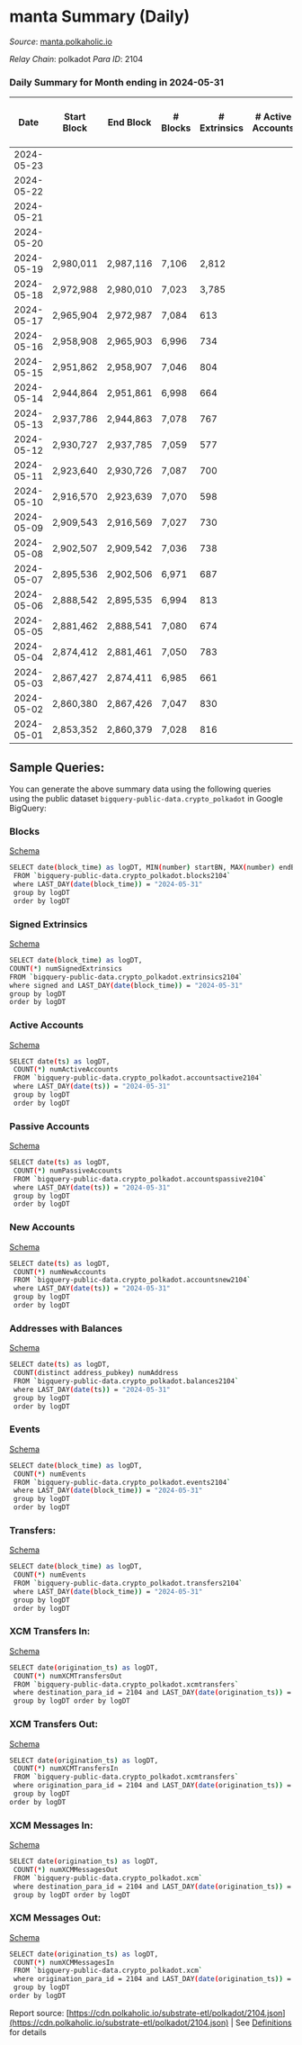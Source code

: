 # manta Summary (Daily)

_Source_: [manta.polkaholic.io](https://manta.polkaholic.io)

*Relay Chain*: polkadot
*Para ID*: 2104



### Daily Summary for Month ending in 2024-05-31


| Date    | Start Block | End Block | # Blocks | # Extrinsics | # Active Accounts | # Passive Accounts | # New Accounts | # Addresses | # Events  | # Transfers ($USD) | # XCM Transfers In ($USD) | # XCM Transfers Out ($USD) | # XCM In | # XCM Out | Issues |
|---------|-------------|-----------|----------|--------------|-------------------|--------------------|----------------|-------------|-----------|--------------------|---------------------------|----------------------------|----------|-----------|--------|
| 2024-05-23 |  |  |  |  |  |  |  |  |  |   |   |   |  |  |  |
| 2024-05-22 |  |  |  |  |  |  |  | 23,824 |  |   |   |   |  |  |  |
| 2024-05-21 |  |  |  |  |  |  |  | 23,812 |  |   |   |   |  |  |  |
| 2024-05-20 |  |  |  |  |  |  |  | 23,787 |  |   |   |   |  |  |  |
| 2024-05-19 | 2,980,011 | 2,987,116 | 7,106 | 2,812 |  |  |  | 23,761 | 105,245 | 1,063  |   |   |  |  |  |
| 2024-05-18 | 2,972,988 | 2,980,010 | 7,023 | 3,785 |  |  |  | 23,820 | 137,715 | 13,788  |   |   |  |  |  |
| 2024-05-17 | 2,965,904 | 2,972,987 | 7,084 | 613 |  |  |  | 23,579 | 86,572 | 132  |   |   |  |  |  |
| 2024-05-16 | 2,958,908 | 2,965,903 | 6,996 | 734 |  |  |  | 23,564 | 84,966 | 154  |   |   |  |  |  |
| 2024-05-15 | 2,951,862 | 2,958,907 | 7,046 | 804 |  |  |  | 23,547 | 85,744 | 146  |   |   |  |  |  |
| 2024-05-14 | 2,944,864 | 2,951,861 | 6,998 | 664 |  |  |  | 23,536 | 71,413 | 135  |   |   |  |  |  |
| 2024-05-13 | 2,937,786 | 2,944,863 | 7,078 | 767 |  |  |  | 23,519 | 85,019 | 173  |   |   |  |  |  |
| 2024-05-12 | 2,930,727 | 2,937,785 | 7,059 | 577 |  |  |  | 23,516 | 82,949 | 115  |   |   |  |  |  |
| 2024-05-11 | 2,923,640 | 2,930,726 | 7,087 | 700 |  |  |  | 23,498 | 83,870 | 114  |   |   |  |  |  |
| 2024-05-10 | 2,916,570 | 2,923,639 | 7,070 | 598 |  |  |  | 23,495 | 83,116 | 83  |   |   |  |  |  |
| 2024-05-09 | 2,909,543 | 2,916,569 | 7,027 | 730 |  |  |  | 23,485 | 84,140 | 80  |   |   |  |  |  |
| 2024-05-08 | 2,902,507 | 2,909,542 | 7,036 | 738 |  |  |  | 23,475 | 85,981 | 147  |   |   |  |  |  |
| 2024-05-07 | 2,895,536 | 2,902,506 | 6,971 | 687 |  |  |  | 23,472 | 84,652 | 116  |   |   |  |  |  |
| 2024-05-06 | 2,888,542 | 2,895,535 | 6,994 | 813 |  |  |  | 23,463 | 86,588 | 127  |   |   |  |  |  |
| 2024-05-05 | 2,881,462 | 2,888,541 | 7,080 | 674 |  |  |  | 23,441 | 85,443 | 127  |   |   |  |  |  |
| 2024-05-04 | 2,874,412 | 2,881,461 | 7,050 | 783 |  |  |  | 23,424 | 85,964 | 162  |   |   |  |  |  |
| 2024-05-03 | 2,867,427 | 2,874,411 | 6,985 | 661 |  |  |  | 23,397 | 79,132 | 110  |   |   |  |  |  |
| 2024-05-02 | 2,860,380 | 2,867,426 | 7,047 | 830 |  |  |  | 23,386 | 78,851 | 189  |   |   |  |  |  |
| 2024-05-01 | 2,853,352 | 2,860,379 | 7,028 | 816 |  |  |  | 23,367 | 85,905 | 210  |   |   |  |  |  |

## Sample Queries:
You can generate the above summary data using the following queries using the public dataset `bigquery-public-data.crypto_polkadot` in Google BigQuery:


### Blocks 

[Schema](https://github.com/colorfulnotion/substrate-etl/blob/main/schema/blocks.json)

```bash
SELECT date(block_time) as logDT, MIN(number) startBN, MAX(number) endBN, COUNT(*) numBlocks 
 FROM `bigquery-public-data.crypto_polkadot.blocks2104`  
 where LAST_DAY(date(block_time)) = "2024-05-31" 
 group by logDT 
 order by logDT
```

### Signed Extrinsics 

[Schema](https://github.com/colorfulnotion/substrate-etl/blob/main/schema/extrinsics.json)

```bash
SELECT date(block_time) as logDT, 
COUNT(*) numSignedExtrinsics 
FROM `bigquery-public-data.crypto_polkadot.extrinsics2104`  
where signed and LAST_DAY(date(block_time)) = "2024-05-31" 
group by logDT 
order by logDT
```

### Active Accounts 

[Schema](https://github.com/colorfulnotion/substrate-etl/blob/main/schema/accountsactive.json)

```bash
SELECT date(ts) as logDT, 
 COUNT(*) numActiveAccounts 
 FROM `bigquery-public-data.crypto_polkadot.accountsactive2104` 
 where LAST_DAY(date(ts)) = "2024-05-31" 
 group by logDT 
 order by logDT
```

### Passive Accounts 

[Schema](https://github.com/colorfulnotion/substrate-etl/blob/main/schema/accountspassive.json)

```bash
SELECT date(ts) as logDT, 
 COUNT(*) numPassiveAccounts 
 FROM `bigquery-public-data.crypto_polkadot.accountspassive2104` 
 where LAST_DAY(date(ts)) = "2024-05-31" 
 group by logDT 
 order by logDT
```

### New Accounts 

[Schema](https://github.com/colorfulnotion/substrate-etl/blob/main/schema/accountsnew.json)

```bash
SELECT date(ts) as logDT, 
 COUNT(*) numNewAccounts 
 FROM `bigquery-public-data.crypto_polkadot.accountsnew2104` 
 where LAST_DAY(date(ts)) = "2024-05-31" 
 group by logDT
 order by logDT
```

### Addresses with Balances 

[Schema](https://github.com/colorfulnotion/substrate-etl/blob/main/schema/balances.json)

```bash
SELECT date(ts) as logDT,
 COUNT(distinct address_pubkey) numAddress 
 FROM `bigquery-public-data.crypto_polkadot.balances2104` 
 where LAST_DAY(date(ts)) = "2024-05-31" 
 group by logDT 
 order by logDT
```

### Events 

[Schema](https://github.com/colorfulnotion/substrate-etl/blob/main/schema/events.json)

```bash
SELECT date(block_time) as logDT, 
 COUNT(*) numEvents 
 FROM `bigquery-public-data.crypto_polkadot.events2104` 
 where LAST_DAY(date(block_time)) = "2024-05-31" 
 group by logDT 
 order by logDT
```

### Transfers:

[Schema](https://github.com/colorfulnotion/substrate-etl/blob/main/schema/transfers.json)

```bash
SELECT date(block_time) as logDT, 
 COUNT(*) numEvents 
 FROM `bigquery-public-data.crypto_polkadot.transfers2104` 
 where LAST_DAY(date(block_time)) = "2024-05-31" 
 group by logDT 
 order by logDT
```

### XCM Transfers In: 

[Schema](https://github.com/colorfulnotion/substrate-etl/blob/main/schema/xcmtransfers.json)

```bash
SELECT date(origination_ts) as logDT, 
 COUNT(*) numXCMTransfersOut 
 FROM `bigquery-public-data.crypto_polkadot.xcmtransfers` 
 where destination_para_id = 2104 and LAST_DAY(date(origination_ts)) = "2024-05-31" 
 group by logDT order by logDT
```

### XCM Transfers Out: 

[Schema](https://github.com/colorfulnotion/substrate-etl/blob/main/schema/xcmtransfers.json)

```bash
SELECT date(origination_ts) as logDT, 
 COUNT(*) numXCMTransfersIn 
 FROM `bigquery-public-data.crypto_polkadot.xcmtransfers` 
 where origination_para_id = 2104 and LAST_DAY(date(origination_ts)) = "2024-05-31" 
 group by logDT 
order by logDT
```

### XCM Messages In: 

[Schema](https://github.com/colorfulnotion/substrate-etl/blob/main/schema/xcm.json)

```bash
SELECT date(origination_ts) as logDT, 
 COUNT(*) numXCMMessagesOut 
 FROM `bigquery-public-data.crypto_polkadot.xcm` 
 where destination_para_id = 2104 and LAST_DAY(date(origination_ts)) = "2024-05-31" 
 group by logDT order by logDT
```

### XCM Messages Out: 

[Schema](https://github.com/colorfulnotion/substrate-etl/blob/main/schema/xcm.json)

```bash
SELECT date(origination_ts) as logDT, 
 COUNT(*) numXCMMessagesIn 
 FROM `bigquery-public-data.crypto_polkadot.xcm` 
 where origination_para_id = 2104 and LAST_DAY(date(origination_ts)) = "2024-05-31" 
 group by logDT 
order by logDT
```


Report source: [https://cdn.polkaholic.io/substrate-etl/polkadot/2104.json](https://cdn.polkaholic.io/substrate-etl/polkadot/2104.json) | See [Definitions](/DEFINITIONS.md) for details
